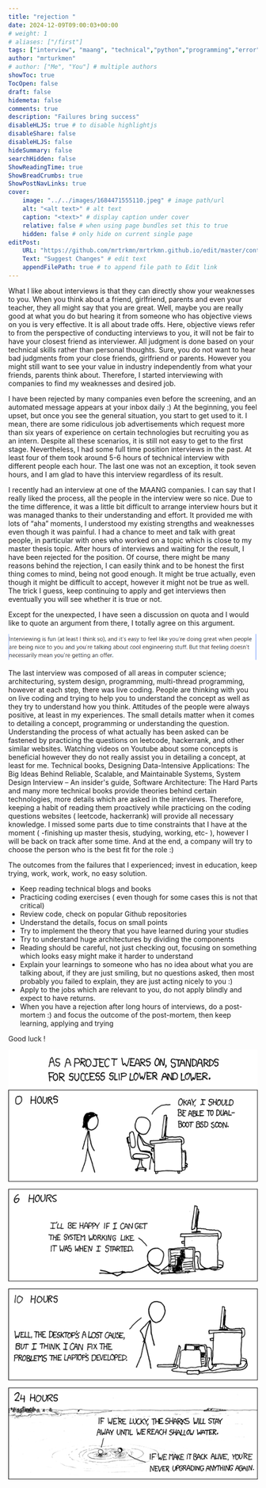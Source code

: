 ```yaml
---
title: "rejection "
date: 2024-12-09T09:00:03+00:00
# weight: 1
# aliases: ["/first"]
tags: ["interview", "maang", "technical","python","programming","error"]
author: "mrturkmen"
# author: ["Me", "You"] # multiple authors
showToc: true
TocOpen: false
draft: false
hidemeta: false
comments: true
description: "Failures bring success"
disableHLJS: true # to disable highlightjs
disableShare: false
disableHLJS: false
hideSummary: false
searchHidden: false
ShowReadingTime: true
ShowBreadCrumbs: true
ShowPostNavLinks: true
cover:
    image: "../../images/1684471555110.jpeg" # image path/url
    alt: "<alt text>" # alt text
    caption: "<text>" # display caption under cover
    relative: false # when using page bundles set this to true
    hidden: false # only hide on current single page
editPost:
    URL: "https://github.com/mrtrkmn/mrtrkmn.github.io/edit/master/content"
    Text: "Suggest Changes" # edit text
    appendFilePath: true # to append file path to Edit link
---
```


What I like about interviews is that they can directly show your weaknesses to you. When you think about a friend, girlfriend, parents and even your teacher, they all might say that you are great. Well, maybe you are really good at what you do but hearing it from someone who has objective views on you is very effective. It is all about trade offs. Here, objective views refer to  from the perspective of conducting interviews to you, it will not be fair to have your closest friend as interviewer. All judgment is done based on your technical skills rather than personal thoughts. Sure, you do not want to hear bad judgments from your close friends, girlfriend or parents. However you might still want to see your value in industry independently from what your friends, parents think about. Therefore, I started interviewing with companies to find my weaknesses and desired job.

I have been rejected by many companies even before the screening, and an automated message appears at your inbox daily :) At the beginning, you feel upset, but once you see the general situation, you start to get used to it. I mean, there are some ridiculous job advertisements which request more than six years of experience on certain technologies but recruiting you as an intern. Despite all these scenarios, it is still not easy to get to the first stage. Nevertheless, I had some full time position interviews in the past. At least four of them took around 5-6 hours of technical interview with different people each hour. The last one was not an exception, it took seven hours, and I am glad to have this interview regardless of its result. 

I recently had an  interview at one of the MAANG companies. I can say that I really liked the process, all the people in the interview were so nice. Due to the time difference, it was a little bit difficult to arrange interview hours but it was managed thanks to their understanding and effort.  It provided me with lots of “aha” moments, I understood my existing strengths and weaknesses even though it was painful. I had a chance to meet and talk with great people, in particular with ones who worked on a topic which is close to my master thesis topic. After hours of interviews and waiting for the result, I have been rejected for the position. Of course, there might be many reasons behind the rejection, I can easily think and to be honest the first thing comes to mind,  being not good enough. It might be true actually, even though it might be difficult to accept, however it might not be true as well. The trick I guess, keep continuing to apply and get interviews then eventually you will see whether it is true or not. 


Except for the unexpected, I have seen a discussion on quota and I would like to quote an argument from there, I totally agree on this argument. 

![MAANG](../../images/interviewing-is-fun.png)



The last interview was composed of all areas in computer science; architecturing, system design, programming, multi-thread programming, however at each step, there was live coding. People are thinking with you on live coding and trying to help you to understand the concept as well as they try to understand how you think. Attitudes of the people were always positive, at least in my experiences. The small details matter when it comes to detailing a concept, programming or understanding the question. Understanding the process of what actually has been asked can be fastened by practicing the questions on leetcode, hackerrank, and other similar websites. Watching videos on Youtube about some concepts is beneficial however they do not really assist you in detailing a concept, at least for me. Technical books, Designing Data-Intensive Applications: The Big Ideas Behind Reliable, Scalable, and Maintainable Systems, System Design Interview – An insider's guide, Software Architecture: The Hard Parts and many more technical books provide theories behind certain technologies, more details which are asked in the interviews. Therefore, keeping a habit of reading them proactively while practicing on the coding questions websites ( leetcode, hackerrank) will provide all necessary knowledge. I missed some parts due to time constraints that I have at the moment ( -finishing up master thesis, studying, working, etc- ), however I will be back on track after some time.  And at the end, a  company will try to choose the person who is the best fit for the role :) 


The outcomes from the failures that I experienced; invest in education,  keep trying, work, work, work, no easy solution.

- Keep reading technical blogs and books 
- Practicing coding exercises ( even though for some cases this is not that critical) 
- Review code, check on popular Github repositories 
- Understand the details, focus on small points
- Try to implement the theory that you have learned during your studies
- Try to understand huge architectures by dividing the components
- Reading should be careful, not just checking out, focusing on something which looks easy might make it harder to understand
- Explain your learnings to someone who has no idea about what you are talking about, if they are just smiling, but no questions asked, then most probably you failed to explain, they are just acting nicely to you :)  
- Apply to the jobs which are relevant to you, do not apply blindly and expect to have returns.
- When you have a rejection after long hours of interviews, do a post-mortem :) and focus the outcome of the post-mortem,  then keep learning, applying and trying 

Good luck ! 

![XCKD-ANIME](../../images/xckd-uname.png)
